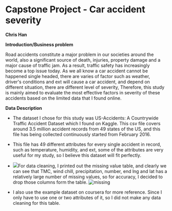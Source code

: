 #  Capstone Project - Car accident severity

**Chris Han**

**Introduction/Business problem**

Road accidents constitute a major problem in our societies around the world, also a significant source of death, injuries, property damage and a major cause of traffic jam. As a result, traffic safety has increasingly become a top issue today. As we all know a car accident cannot be happened single headed, there are varies of factor such as weather, driver&#39;s conditions and ext will cause a car accident, and depend on different situation, there are different level of severity, Therefore, this study is mainly aimed to evaluate the most effective factors in severity of these accidents based on the limited data that I found online.

**Data Description**

- The dataset I chose for this study was US-Accidents: A Countrywide Traffic Accident Dataset which I found on Kaggle. This csv file covers around 3.5 million accident records from 49 states of the US, and this file has being collected continuously started from February 2016.

- This file has 49 different attributes for every single accident in record, such as temperature, humidity, and ext, some of the attributes are very useful for my study, so I believe this dataset will fit perfectly.

- ![](RackMultipart20200828-4-2bgfyd_html_a5d948ee388264f4.png)For data cleaning, I printed out the missing value table, and clearly we can see that TMC, wind chill, precipitation, number, end lng and lat has a relatively large number of missing values, so for accuracy, I decided to drop those columns form the table.
![missing](https://user-images.githubusercontent.com/66269630/91604304-6af56c80-e93c-11ea-8f14-22f74c583096.png)

- I also use the example dataset on coursera for more reference. Since I only have to use one or two attributes of it, so I did not make any data cleaning for this table.
